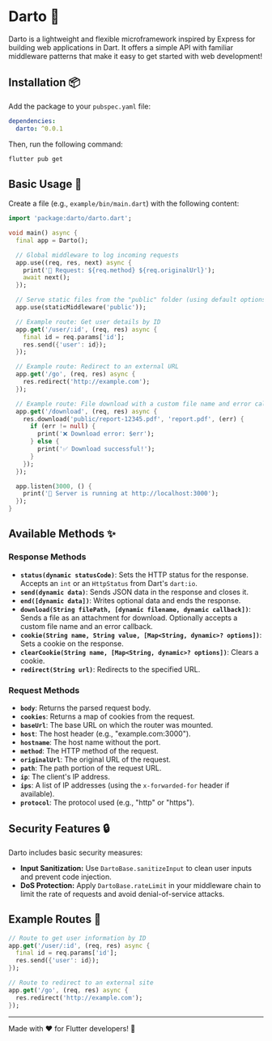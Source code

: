 # Darto 🚀

Darto is a lightweight and flexible microframework inspired by Express for building web applications in Dart. It offers a simple API with familiar middleware patterns that make it easy to get started with web development!

## Installation 📦

Add the package to your `pubspec.yaml` file:

```yaml
dependencies:
  darto: ^0.0.1
```

Then, run the following command:

```bash
flutter pub get
```

## Basic Usage 🚀

Create a file (e.g., `example/bin/main.dart`) with the following content:

```dart
import 'package:darto/darto.dart';

void main() async {
  final app = Darto();

  // Global middleware to log incoming requests
  app.use((req, res, next) async {
    print('📝 Request: ${req.method} ${req.originalUrl}');
    await next();
  });

  // Serve static files from the "public" folder (using default options)
  app.use(staticMiddleware('public'));

  // Example route: Get user details by ID
  app.get('/user/:id', (req, res) async {
    final id = req.params['id'];
    res.send({'user': id});
  });

  // Example route: Redirect to an external URL
  app.get('/go', (req, res) async {
    res.redirect('http://example.com');
  });

  // Example route: File download with a custom file name and error callback
  app.get('/download', (req, res) async {
    res.download('public/report-12345.pdf', 'report.pdf', (err) {
      if (err != null) {
        print('❌ Download error: $err');
      } else {
        print('✅ Download successful!');
      }
    });
  });

  app.listen(3000, () {
    print('🔹 Server is running at http://localhost:3000');
  });
}
```

## Available Methods ✨

### Response Methods

- **`status(dynamic statusCode)`**: Sets the HTTP status for the response. Accepts an `int` or an `HttpStatus` from Dart's `dart:io`.
- **`send(dynamic data)`**: Sends JSON data in the response and closes it.
- **`end([dynamic data])`**: Writes optional data and ends the response.
- **`download(String filePath, [dynamic filename, dynamic callback])`**: Sends a file as an attachment for download. Optionally accepts a custom file name and an error callback.
- **`cookie(String name, String value, [Map<String, dynamic>? options])`**: Sets a cookie on the response.
- **`clearCookie(String name, [Map<String, dynamic>? options])`**: Clears a cookie.
- **`redirect(String url)`**: Redirects to the specified URL.

### Request Methods

- **`body`**: Returns the parsed request body.
- **`cookies`**: Returns a map of cookies from the request.
- **`baseUrl`**: The base URL on which the router was mounted.
- **`host`**: The host header (e.g., "example.com:3000").
- **`hostname`**: The host name without the port.
- **`method`**: The HTTP method of the request.
- **`originalUrl`**: The original URL of the request.
- **`path`**: The path portion of the request URL.
- **`ip`**: The client's IP address.
- **`ips`**: A list of IP addresses (using the `x-forwarded-for` header if available).
- **`protocol`**: The protocol used (e.g., "http" or "https").

## Security Features 🔒

Darto includes basic security measures:

- **Input Sanitization:** Use `DartoBase.sanitizeInput` to clean user inputs and prevent code injection.
- **DoS Protection:** Apply `DartoBase.rateLimit` in your middleware chain to limit the rate of requests and avoid denial-of-service attacks.

## Example Routes 📡

```dart
// Route to get user information by ID
app.get('/user/:id', (req, res) async {
  final id = req.params['id'];
  res.send({'user': id});
});

// Route to redirect to an external site
app.get('/go', (req, res) async {
  res.redirect('http://example.com');
});
```

---

Made with ❤️ for Flutter developers! 🎯
